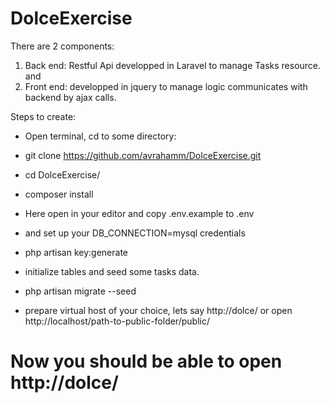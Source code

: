 # DolceExercise
There are 2 components:
1) Back end: Restful Api developped in Laravel to manage Tasks resource.
and
2) Front end: developped in jquery to manage logic communicates with backend by ajax calls.

Steps to create:
- Open terminal, cd to some directory:

- git clone https://github.com/avrahamm/DolceExercise.git
- cd DolceExercise/
- composer install
- Here open in your editor and copy .env.example to .env
- and set up your DB_CONNECTION=mysql credentials
- php artisan key:generate
- initialize tables and seed some tasks data.
- php artisan migrate --seed
- prepare virtual host of your choice, lets say http://dolce/
or open http://localhost/path-to-public-folder/public/
# Now you should be able to open http://dolce/
 
